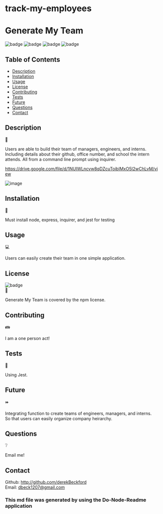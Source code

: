 # track-my-employees
# Generate My Team

  ![badge](https://img.shields.io/badge/license-npm-brightgreen) 
  ![badge](https://img.shields.io/tokei/lines/github/derekBeckford/track-my-employees)
  ![badge](https://img.shields.io/github/languages/top/derekBeckford/track-my-employees)
  ![badge](https://img.shields.io/github/last-commit/derekBeckford/track-my-employees)

  ## Table of Contents 

  - [Description](#description)
  - [Installation](#installation)
  - [Usage](#usage)
  - [License](#license)
  - [Contributing](#contributing)
  - [Tests](#tests)
  - [Future](#future)
  - [Questions](#questions)
  - [Contact](#contact)

  ## Description   
  📝
  
  Users are able to build their team of managers, engineers, and interns. Including details about their github, office number, and school the intern attends. All from a command line prompt using inquirer.  
  
  https://drive.google.com/file/d/1NUIWLncvw8qDZcuToibIMxO5I2wChLvM/view
  
  ![image](https://user-images.githubusercontent.com/82908627/127756729-97a3ef87-7b80-48d3-ba1a-9f92f8e48c38.png)

  
  

  ## Installation 
  🔽
  
  Must install node, express, inquirer, and jest for testing

  ## Usage 
  💻
  
  Users can easily create their team in one simple application. 

  ##  License 
  ![badge](https://img.shields.io/badge/license-npm-brightgreen) </br>
  📎
  
  Generate My Team is covered by the npm license.
  
  ## Contributing 
  👪
  
  I am a one person act!

  ## Tests  
  📝
  
  Using Jest. 
  
  ## Future  
  ⏩
  
  Integrating function to create teams of engineers, managers, and interns. So that users can easily organize company heirarchy. 

  ## Questions  
  ❔
  
  Email me! 
  
  ## Contact
  Github: http://github.com/derekBeckford </br>
  Email: dbeck1207@gmail.com


  ### This md file was generated by using the Do-Node-Readme application
